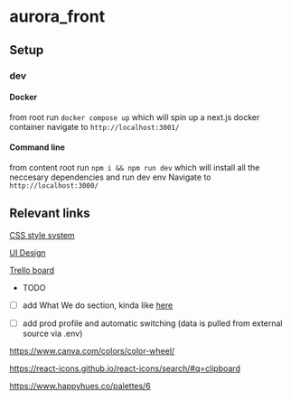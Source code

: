 # aurora_front

## Setup

### dev

#### Docker

from root run `docker compose up` which will spin up a next.js docker container
navigate to `http://localhost:3001/`

#### Command line

from content root run `npm i && npm run dev`
which will install all the neccesary dependencies and run dev env
Navigate to `http://localhost:3000/`

## Relevant links

[CSS style system](https://www.figma.com/file/qHHDyOTIGeu9K574npyaQC/Untitled?node-id=0%3A1)

[UI Design](https://xd.adobe.com/view/7287b312-a7b8-4109-bd3e-290e263ac828-27d4/)

[Trello board](https://trello.com/b/O17GOkWF/aurora-board?filter=label:none,label:Nice+to+have,label:spike,label:ASAP,label:DOC,label:CI%2FCD,label:X-program,label:UI%2FUX)


- TODO
- [ ] add What We do section, kinda like [here]()
- [ ] add prod profile and automatic switching (data is pulled from external source via .env)



https://www.canva.com/colors/color-wheel/

https://react-icons.github.io/react-icons/search/#q=clipboard

https://www.happyhues.co/palettes/6

